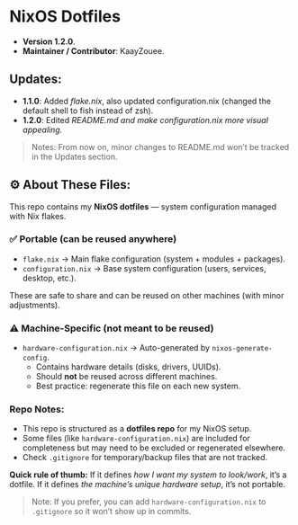                                                                                                                               
                                                                                                                              
# NixOS Dotfiles
- **Version 1.2.0**.
- **Maintainer / Contributor**: KaayZouee.

## Updates:
- **1.1.0**: Added *flake.nix*, also updated configuration.nix (changed the default shell to fish instead of zsh).
- **1.2.0**: Edited *README.md and make configuration.nix more visual appealing.*
> Notes:  From now on, minor changes to README.md won’t be tracked in the Updates section.

## ⚙️ About These Files:
This repo contains my **NixOS dotfiles** — system configuration managed with Nix flakes.

### ✅ Portable (can be reused anywhere)
- `flake.nix` → Main flake configuration (system + modules + packages).
- `configuration.nix` → Base system configuration (users, services, desktop, etc.).

These are safe to share and can be reused on other machines (with minor adjustments).

### ⚠️ Machine-Specific (not meant to be reused)
- `hardware-configuration.nix` → Auto-generated by `nixos-generate-config`.
  - Contains hardware details (disks, drivers, UUIDs).
  - Should **not** be reused across different machines.
  - Best practice: regenerate this file on each new system.

### Repo Notes:
- This repo is structured as a **dotfiles repo** for my NixOS setup.
- Some files (like `hardware-configuration.nix`) are included for completeness but may need to be excluded or regenerated elsewhere.
- Check `.gitignore` for temporary/backup files that are not tracked.

**Quick rule of thumb:**
If it defines *how I want my system to look/work*, it’s a dotfile.
If it defines *the machine’s unique hardware setup*, it’s not portable.

> Note: If you prefer, you can add `hardware-configuration.nix` to `.gitignore` so it won’t show up in commits.


